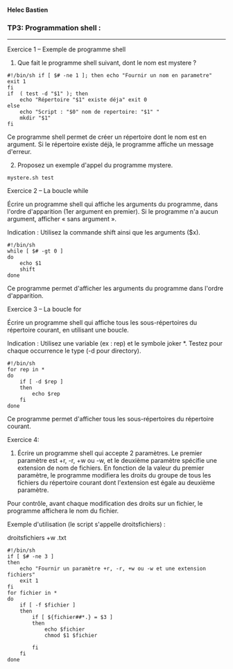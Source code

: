 #### Helec Bastien

### TP3: Programmation shell : 
---

Exercice 1 – Exemple de programme shell 
 
1) Que fait le programme shell suivant, dont le nom est mystere ? 

``` 
#!/bin/sh if [ $# -ne 1 ]; then echo "Fournir un nom en parametre" 
exit 1
fi
if  ( test -d "$1" ); then
    echo "Répertoire "$1" existe déja" exit 0
else 
    echo "Script : "$0" nom de repertoire: "$1" "  
    mkdir "$1" 
fi
```

Ce programme shell permet de créer un répertoire dont le nom est en argument. 
Si le répertoire existe déjà, le programme affiche un message d'erreur.

2) Proposez un exemple d'appel du programme mystere.

```
mystere.sh test
```

Exercice 2 – La boucle while 
 
Écrire un programme shell qui affiche les arguments du programme, dans  l'ordre d'apparition 
(1er argument en premier). Si le programme n'a aucun argument, afficher « sans argument ». 
 
Indication  : Utilisez la commande shift ainsi que les arguments ($x).

```
#!/bin/sh
while [ $# -gt 0 ]
do
    echo $1
    shift
done
```

Ce programme permet d'afficher les arguments du programme dans l'ordre d'apparition.

Exercice 3 – La boucle for 
 
Écrire  un  programme  shell  qui  affiche  tous  les  sous-répertoires  du  répertoire  courant,  en 
utilisant une boucle.   <br>

Indication  : Utilisez une variable (ex : rep) et le symbole joker *. Testez pour chaque 
occurrence le type (-d pour directory). 

```
#!/bin/sh
for rep in *
do
    if [ -d $rep ]
    then
        echo $rep
    fi
done
```

Ce programme permet d'afficher tous les sous-répertoires du répertoire courant.

Exercice 4: 

1) Écrire un programme shell qui accepte 2 paramètres. Le premier paramètre est +r, -r, +w ou 
-w, et le deuxième paramètre spécifie une extension de nom de fichiers. En fonction de la valeur du  premier  paramètre,  le  programme  modifiera  les  droits   du  groupe  de  tous  les  fichiers  du répertoire courant dont l'extension est égale au deuxième paramètre.

Pour  contrôle,  avant chaque 
modification des droits sur un fichier, le programme affichera le nom du fichier. 
 
Exemple d'utilisation (le script s'appelle droitsfichiers) : 

droitsfichiers +w .txt

```
#!/bin/sh
if [ $# -ne 3 ]
then
    echo "Fournir un paramètre +r, -r, +w ou -w et une extension fichiers"
    exit 1
fi
for fichier in *
do
    if [ -f $fichier ]
    then
        if [ ${fichier##*.} = $3 ]
        then
            echo $fichier
            chmod $1 $fichier
            
        fi
    fi
done
```

